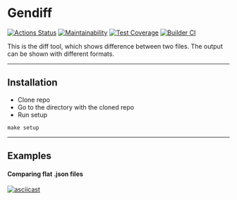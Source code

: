 # Gendiff
[![Actions Status](https://github.com/anders2004/frontend-project-46/workflows/hexlet-check/badge.svg)](https://github.com/anders2004/frontend-project-46/actions)
[![Maintainability](https://api.codeclimate.com/v1/badges/a99a88d28ad37a79dbf6/maintainability)](https://codeclimate.com/github/codeclimate/codeclimate/maintainability)
[![Test Coverage](https://api.codeclimate.com/v1/badges/a99a88d28ad37a79dbf6/test_coverage)](https://codeclimate.com/github/codeclimate/codeclimate/test_coverage)
[![Builder CI](https://github.com/anders2004/frontend-project-46/actions/workflows/projectCI.yml/badge.svg)](https://github.com/anders2004/frontend-project-46/actions/workflows/projectCI.yml)

This is the diff tool, which shows difference between two files. The output can be shown with different formats.
___

## Installation
- Clone repo
- Go to the directory with the cloned repo
- Run setup
```console
make setup
```
___

## Examples
#### Comparing flat .json files
[![asciicast](https://asciinema.org/a/KuJKhUnGfpWzdJPeSmBS7CEuw.svg)](https://asciinema.org/a/KuJKhUnGfpWzdJPeSmBS7CEuw)